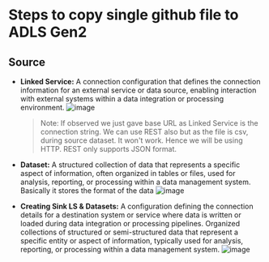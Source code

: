 # Steps to copy single github file to ADLS Gen2
## Source
- **Linked Service:** A connection configuration that defines the connection information for an external service or data source, enabling interaction with external systems within a data integration or processing environment.
  ![image](https://github.com/SandeepAnala1/AzureDataEnginnering_Notes/assets/163712602/230069e7-d50f-4bec-a07b-a80f7a1ae30d)

  > Note: If observed we just gave base URL as Linked Service is the connection string. We can use REST also but as the file is csv, during source dataset. It won't work. Hence we will be using HTTP. REST only supports JSON format.

- **Dataset:** A structured collection of data that represents a specific aspect of information, often organized in tables or files, used for analysis, reporting, or processing within a data management system. Basically it stores the format of the data
  ![image](https://github.com/SandeepAnala1/AzureDataEnginnering_Notes/assets/163712602/7cdf410b-dc97-4ea4-b07f-3e3d73fa1644)

- **Creating Sink LS & Datasets:** A configuration defining the connection details for a destination system or service where data is written or loaded during data integration or processing pipelines. Organized collections of structured or semi-structured data that represent a specific entity or aspect of information, typically used for analysis, reporting, or processing within a data management system.
  ![image](https://github.com/SandeepAnala1/AzureDataEnginnering_Notes/assets/163712602/dd2acaa3-be99-4278-94d9-ff1a9734a6bf)


